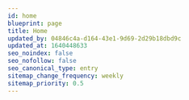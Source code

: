```yaml
---
id: home
blueprint: page
title: Home
updated_by: 04846c4a-d164-43e1-9d69-2d29b18dbd9c
updated_at: 1640448633
seo_noindex: false
seo_nofollow: false
seo_canonical_type: entry
sitemap_change_frequency: weekly
sitemap_priority: 0.5
---
```

